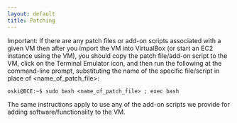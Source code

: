 ```yaml
---
layout: default
title: Patching
---
```


Important: If there are any patch files or add-on scripts associated with a given VM then after you import the VM into VirtualBox (or start an EC2 instance using the VM), you should copy the patch file/add-on script to the VM, click on the Terminal Emulator icon, and then run the following at the command-line prompt, substituting the name of the specific file/script in place of <name_of_patch_file>:

    oski@BCE:~$ sudo bash <name_of_patch_file> ; exec bash

The same instructions apply to use any of the add-on scripts we provide for adding software/functionality to the VM.
